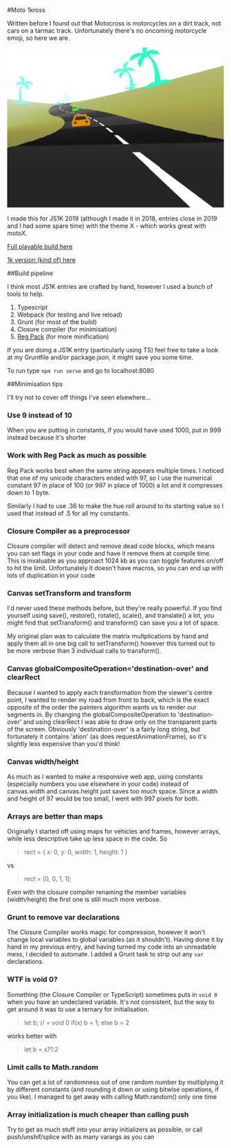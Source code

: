 #Moto 1kross

Written before I found out that Motocross is motorcycles on a dirt track, not cars on a tarmac track. Unfortunately there's no oncoming motorcycle emoji, so here we are.

![Screenshot](motocross.png "Vrooom")

I made this for JS1K 2019 (although I made it in 2018, entries close in 2019 and I had some spare time) with the theme X - which works great with motoX. 

[Full playable build here](https://madmaw.github.io/moto1kross/) 

[1k version (kind of) here](https://madmaw.github.io/moto1kross/dist/)

##Build pipeline

I think most JS1K entries are crafted by hand, however I used a bunch of tools to help.

1. Typescript
2. Webpack (for testing and live reload)
3. Grunt (for most of the build)
4. Closure compiler (for minimisation)
5. [Reg Pack](https://siorki.github.io/regPack.html) (for more minification)

If you are doing a JS1K entry (particularly using TS) feel free to take a look at my Gruntfile and/or package.json, it might save you some time. 

To run type `npm run serve` and go to localhost:8080

##Minimisation tips

I'll try not to cover off things I've seen elsewhere...

### Use 9 instead of 10
When you are putting in constants, if you would have used 1000, put in 999 instead because it's shorter

### Work with Reg Pack as much as possible
Reg Pack works best when the same string appears multiple times. I noticed that one of my unicode characters ended with 97, so I use the numerical constant 97 in place of 100 (or 997 in place of 1000) a lot and it compresses down to 1 byte. 

Similarly I had to use .36 to make the hue roll around to its starting value so I used that instead of .5 for all my constants. 

### Closure Compiler as a preprocessor
Closure compiler will detect and remove dead code blocks, which means you can set flags in your code and have it remove them at compile time. This is invaluable as you approact 1024 kb as you can toggle features on/off to hit the limit. Unfortunately it doesn't have macros, so you can end up with lots of duplication in your code 


### Canvas setTransform and transform
I'd never used these methods before, but they're really powerful. If you find yourself using save(), restore(), rotate(), scale(), and translate() a lot, you might find that setTransform() and transform() can save you a lot of space. 

My original plan was to calculate the matrix multplications by hand and apply them all in one big call to setTransform() however this turned out to be more verbose than 3 individual calls to transform(). 

### Canvas globalCompositeOperation='destination-over' and clearRect
Because I wanted to apply each transformation from the viewer's centre point, I wanted to render my road from front to back, which is the exact opposite of the order the painters algorithm wants us to render our segments in. By changing the globalCompositeOperation to 'destination-over' and using clearRect I was able to draw only on the transparent parts of the screen. Obviously 'destination-over' is a fairly long string, but fortunately it contains 'ation' (as does requestAnimationFrame), so it's slightly less expensive than you'd think! 

### Canvas width/height
As much as I wanted to make a responsive web app, using constants (especially numbers you use elsewhere in your code) instead of canvas.width and canvas.height just saves too much space. Since a width and height of 97 would be too small, I went with 997 pixels for both. 

### Arrays are better than maps
Originally I started off using maps for vehicles and frames, however arrays, while less descriptive take up less space in the code. So

>rect = {
>    x: 0, 
>    y: 0, 
>    width: 1, 
>    height: 1
>}

vs

>rect = [0, 0, 1, 1];

Even with the closure compiler renaming the member variables (width/height) the first one is still much more verbose. 

### Grunt to remove var declarations
The Closure Compiler works magic for compression, however it won't change local variables to global variables (as it shouldn't). Having done it by hand in my previous entry, and having turned my code into an unreadable mess, I decided to automate. I added a Grunt task to strip out any `var` declarations. 


### WTF is void 0?
Something (the Closure Compiler or TypeScript) sometimes puts in `void 0` when you have an undeclared variable. It's not consistent, but the way to get around it was to use a ternary for initialisation. 

>let b; // = void 0
>if(x)
>   b = 1;
> else 
>   b = 2

works better with

> let b = x?1:2

### Limit calls to Math.random
You can get a lot of randomness out of one random number by multiplying it by different constants (and rounding it down or using bitwise operations, if you like). I managed to get away with calling Math.random() only one time

### Array initialization is much cheaper than calling push
Try to get as much stuff into your array initializers as possible, or call push/unshif/splice with as many varargs as you can 